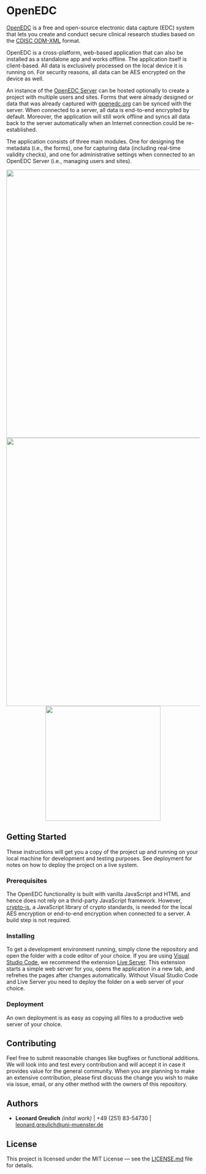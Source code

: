 # OpenEDC

[OpenEDC](https://openedc.org/) is a free and open-source electronic data capture (EDC) system that lets you create and conduct secure clinical research studies based on the [CDISC ODM-XML](https://www.cdisc.org/standards/data-exchange/odm) format.

OpenEDC is a cross-platform, web-based application that can also be installed as a standalone app and works offline. The application itself is client-based. All data is exclusively processed on the local device it is running on. For security reasons, all data can be AES encrypted on the device as well.

An instance of the [OpenEDC Server](https://TODO) can be hosted optionally to create a project with multiple users and sites. Forms that were already designed or data that was already captured with [openedc.org](https://openedc.org/) can be synced with the server. When connected to a server, all data is end-to-end encrypted by default. Moreover, the application will still work offline and syncs all data back to the server automatically when an Internet connection could be re-established.

The application consists of three main modules. One for designing the metadata (i.e., the forms), one for capturing data (including real-time validity checks), and one for administrative settings when connected to an OpenEDC Server (i.e., managing users and sites).

<div align="center">
    <img src="https://static.uni-muenster.de/odm/OpenEDC_1.png" width="700">
</div>

<div align="center">
    <img src="https://static.uni-muenster.de/odm/OpenEDC_2.png" width="700">
</div>

<div align="center">
    <img src="https://static.uni-muenster.de/odm/OpenEDC_3.png" width="300">
</div>

## Getting Started

These instructions will get you a copy of the project up and running on your local machine for development and testing purposes. See deployment for notes on how to deploy the project on a live system.

### Prerequisites

The OpenEDC functionality is built with vanilla JavaScript and HTML and hence does not rely on a thrid-party JavaScript framework. However, <a target="_blank" href="https://github.com/brix/crypto-js">crypto-js</a>, a JavaScript library of crypto standards, is needed for the local AES encryption or end-to-end encryption when connected to a server. A build step is not required.

### Installing

To get a development environment running, simply clone the repository and open the folder with a code editor of your choice. If you are using [Visual Studio Code](https://code.visualstudio.com/), we recommend the extension [Live Server](https://marketplace.visualstudio.com/items?itemName=ritwickdey.LiveServer). This extension starts a simple web server for you, opens the application in a new tab, and refrehes the pages after changes automatically. Without Visual Studio Code and Live Server you need to deploy the folder on a web server of your choice.

### Deployment

An own deployment is as easy as copying all files to a productive web server of your choice.

## Contributing

Feel free to submit reasonable changes like bugfixes or functional additions. We will look into and test every contribution and will accept it in case it provides value for the general community. When you are planning to make an extensive contribution, please first discuss the change you wish to make via issue, email, or any other method with the owners of this repository.

## Authors

* **Leonard Greulich** *(inital work)* | +49 (251) 83-54730 | leonard.greulich@uni-muenster.de

## License

This project is licensed under the MIT License — see the [LICENSE.md](LICENSE.md) file for details.
